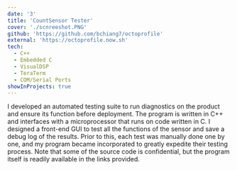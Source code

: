```yaml
---
date: '3'
title: 'CountSensor Tester'
cover: './scnreeshot.PNG'
github: 'https://github.com/bchiang7/octoprofile'
external: 'https://octoprofile.now.sh'
tech:
  - C++
  - Embedded C
  - VisualDSP
  - TeraTerm
  - COM/Serial Ports
showInProjects: true
---
```


I developed an automated testing suite to run diagnostics on the product and ensure its function before deployment.
The program is written in C++ and interfaces with a microprocessor that runs on code written in C. I designed a front-end GUI to test all the functions of the sensor and save a debug log of the results. Prior to this, each test was manually done one by one, and my program became incorporated to greatly expedite their testing process. Note that some of the source code is confidential, but the program itself is readily available in the links provided.
